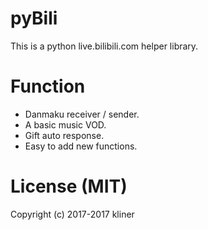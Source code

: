 # pyBili

This is a python live.bilibili.com helper library.

# Function

* Danmaku receiver / sender.
* A basic music VOD.
* Gift auto response.
* Easy to add new functions.

# License (MIT)
Copyright (c) 2017-2017 kliner

